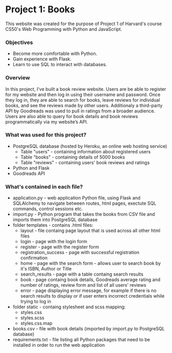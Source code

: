 # Project 1: Books

This website was created for the purpose of Project 1 of Harvard's course CS50's Web Programming with Python and JavaScript.

### Objectives
* Become more comfortable with Python.
* Gain experience with Flask.
* Learn to use SQL to interact with databases.

### Overview
In this project, I've built a book review website. Users are be able to register for my website and then log in using their username and password. Once they log in, they are able to search for books, leave reviews for individual books, and see the reviews made by other users. Additionaly a third-party API by Goodreads was used to pull in ratings from a broader audience. Users are also able to query for book details and book reviews programmatically via my website’s API.

### What was used for this project?
* PostgreSQL database (hosted by Heroku, an online web hosting service)
  * Table "users" - containing information about registered users
  * Table "books" - containing details of 5000 books
  * Table "reviews" - containing users' book reviews and ratings
 * Python and Flask
 * Goodreads API
 
### What's contained in each file?
* application.py - web application Python file, using Flask and SQLAlchemy to navigate between routes, html pages, exectute SQL commands, control sessions etc.
* import.py - Python program that takes the books from CSV file and imports them into PostgreSQL database
* folder templates - contains .html files:
  * layout - file containg page layout that is used across all other html files
  * login - page with the login form
  * register - page with the register form
  * registration_success - page with successful registration confirmation
  * home - page with the search form - allows user to search book by it's ISBN, Author or Title
  * search_results - page with a table containg search results
  * book - page containg book details, Goodreads average rating and number of ratings, review form and list of all users' reviews
  * error - page displaying error message, for example if there is no search results to display or if user enters incorrect credentials while trying to log in
* folder static - containg stylesheet and scss mapping:
  * styles.css
  * styles.scss
  * styles.css.map
* books.csv - file with book details (imported by import.py to PostgreSQL database)
* requirements.txt - file listing all Python packages that need to be installed in order to run the web application
